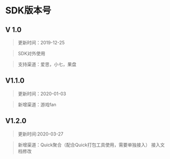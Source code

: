 # SDK版本号

## V 1.0
>更新时间：2019-12-25

> SDK对外使用

>支持渠道：爱思，小七，果盘


## V1.1.0

>更新时间：2020-01-03

>新增渠道：游戏fan


## V1.2.0
>更新时间:2020-03-27

>新增渠道：Quick聚合（配合Quick打包工具使用，需要单独接入）
>接入文档修改
